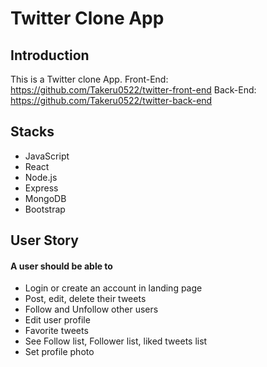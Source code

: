 # Twitter Clone App

## Introduction
This is a Twitter clone App.
Front-End: https://github.com/Takeru0522/twitter-front-end
Back-End: https://github.com/Takeru0522/twitter-back-end

## Stacks
- JavaScript
- React
- Node.js
- Express
- MongoDB
- Bootstrap
 
## User Story
#### A user should be able to
- Login or create an account in landing page
- Post, edit, delete their tweets
- Follow and Unfollow other users
- Edit user profile
- Favorite tweets
- See Follow list, Follower list, liked tweets list
- Set profile photo

